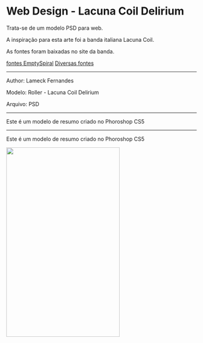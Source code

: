 # Web Design - Lacuna Coil Delirium
Trata-se de um modelo PSD para web.

<p>A inspiração para esta arte foi a banda italiana Lacuna Coil.</p>
<p>As fontes foram baixadas no site da banda.</p>
<a href="http://www.emptyspiral.net/downloads/">fontes EmptySpiral</a>
<a href="http://www.dafont.com/pt/">Diversas fontes</a>
<hr>
<p>Author: Lameck Fernandes</p>
<p>Modelo: Roller - Lacuna Coil Delirium</p>
<p>Arquivo: PSD</p>

<hr>
<p>Este é um modelo de resumo criado no Phoroshop CS5</p>

<hr>
<p>Este é um modelo de resumo criado no Phoroshop CS5</p>
<img src="https://s26.postimg.org/798zeetqx/Lacuna-_Coil-_Delirum-web_Design.jpg" width="300" height="500">
